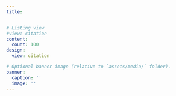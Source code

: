 ```yaml
---
title:  


# Listing view
#view: citation
content:
  count: 100
design:
  view: citation

# Optional banner image (relative to `assets/media/` folder).
banner:
  caption: ''
  image: ''
---
```


